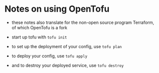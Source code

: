 Notes on using OpenTofu
=======================

* these notes also translate for the non-open source program Terraform, of which OpenTofu is a fork

* start up tofu with `tofu init`

* to set up the deployment of your config, use `tofu plan`

* to deploy your config, use `tofu apply`

* and to destroy your deployed service, use `tofu destroy`
